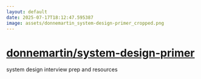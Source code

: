 ```yaml
---
layout: default
date: 2025-07-17T18:12:47.595387
image: assets/donnemartin_system-design-primer_cropped.png
---
```


# [donnemartin/system-design-primer](https://github.com/donnemartin/system-design-primer)

system design interview prep and resources

